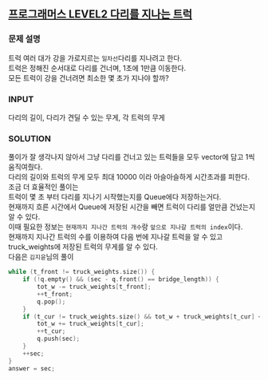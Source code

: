 ## [프로그래머스 LEVEL2 다리를 지나는 트럭](https://programmers.co.kr/learn/courses/30/lessons/42583)
### 문제 설명 
트럭 여러 대가 강을 가로지르는 `일차선`다리를 지나려고 한다.  
트럭은 정해진 순서대로 다리를 건너며, 1초에 1만큼 이동한다.  
모든 트럭이 강을 건너려면 최소한 몇 초가 지나야 할까?  
### INPUT 
다리의 길이, 다리가 견딜 수 있는 무게, 각 트럭의 무게  
### SOLUTION 
풀이가 잘 생각나지 않아서 그냥 다리를 건너고 있는 트럭들을 모두 vector에 담고 1씩 움직여줬다.  
다리의 길이와 트럭의 무게 모두 최대 10000 이라 아슬아슬하게 시간초과를 피한다.  
조금 더 효율적인 풀이는  
트럭이 몇 초 부터 다리를 지나기 시작했는지를 Queue에다 저장하는거다.  
현재까지 흐른 시간에서 Queue에 저장된 시간을 빼면 트럭이 다리를 얼만큼 건넜는지 알 수 있다.  
이때 필요한 정보는 `현재까지 지나간 트럭의 개수`랑 `앞으로 지나갈 트럭의 index`이다.  
현재까지 지나간 트럭의 수를 이용하여 다음 번에 지나갈 트럭을 알 수 있고 truck_weights에 저장된 트럭의 무게를 알 수 있다.  
다음은 `김지윤`님의 풀이 
```cpp
while (t_front != truck_weights.size()) {
    if (!q.empty() && (sec - q.front() == bridge_length)) {
        tot_w -= truck_weights[t_front];
        ++t_front;
        q.pop();
    }
    if (t_cur != truck_weights.size() && tot_w + truck_weights[t_cur] <= weight) {
        tot_w += truck_weights[t_cur];
        ++t_cur;
        q.push(sec);
    }
    ++sec;
}
answer = sec;
```
